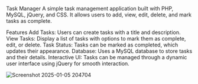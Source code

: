 Task Manager
A simple task management application built with PHP, MySQL, jQuery, and CSS. It allows users to add, view, edit, delete, and mark tasks as complete.

Features
Add Tasks: Users can create tasks with a title and description.
View Tasks: Display a list of tasks with options to mark them as complete, edit, or delete.
Task Status: Tasks can be marked as completed, which updates their appearance.
Database: Uses a MySQL database to store tasks and their details.
Interactive UI: Tasks can be managed through a dynamic user interface using jQuery for smooth interaction.


![Screenshot 2025-01-05 204704](https://github.com/user-attachments/assets/a9417428-a79b-4700-8228-af88dd07fe40)
